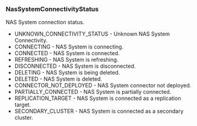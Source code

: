 ### NasSystemConnectivityStatus
NAS System connection status.

- UNKNOWN_CONNECTIVITY_STATUS - Unknown NAS System Connectivity.
- CONNECTING - NAS System is connecting.
- CONNECTED - NAS System is connected.
- REFRESHING - NAS System is refreshing.
- DISCONNECTED - NAS System is disconnected.
- DELETING - NAS System is being deleted.
- DELETED - NAS System is deleted.
- CONNECTOR_NOT_DEPLOYED - NAS System connector not deployed.
- PARTIALLY_CONNECTED - NAS System is partially connected.
- REPLICATION_TARGET - NAS System is connected as a replication target.
- SECONDARY_CLUSTER - NAS System is connected as a secondary cluster.

